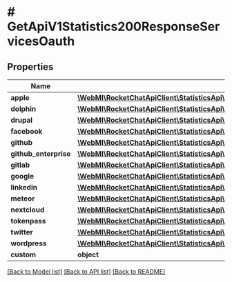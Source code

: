 # # GetApiV1Statistics200ResponseServicesOauth

## Properties

Name | Type | Description | Notes
------------ | ------------- | ------------- | -------------
**apple** | [**\WebMI\RocketChatApiClient\StatisticsApi\Model\GetApiV1StatisticsList200ResponseStatisticsInnerServicesOauthApple**](GetApiV1StatisticsList200ResponseStatisticsInnerServicesOauthApple.md) |  | [optional]
**dolphin** | [**\WebMI\RocketChatApiClient\StatisticsApi\Model\GetApiV1StatisticsList200ResponseStatisticsInnerServicesOauthApple**](GetApiV1StatisticsList200ResponseStatisticsInnerServicesOauthApple.md) |  | [optional]
**drupal** | [**\WebMI\RocketChatApiClient\StatisticsApi\Model\GetApiV1StatisticsList200ResponseStatisticsInnerServicesOauthApple**](GetApiV1StatisticsList200ResponseStatisticsInnerServicesOauthApple.md) |  | [optional]
**facebook** | [**\WebMI\RocketChatApiClient\StatisticsApi\Model\GetApiV1StatisticsList200ResponseStatisticsInnerServicesOauthApple**](GetApiV1StatisticsList200ResponseStatisticsInnerServicesOauthApple.md) |  | [optional]
**github** | [**\WebMI\RocketChatApiClient\StatisticsApi\Model\GetApiV1StatisticsList200ResponseStatisticsInnerServicesOauthApple**](GetApiV1StatisticsList200ResponseStatisticsInnerServicesOauthApple.md) |  | [optional]
**github_enterprise** | [**\WebMI\RocketChatApiClient\StatisticsApi\Model\GetApiV1StatisticsList200ResponseStatisticsInnerServicesOauthApple**](GetApiV1StatisticsList200ResponseStatisticsInnerServicesOauthApple.md) |  | [optional]
**gitlab** | [**\WebMI\RocketChatApiClient\StatisticsApi\Model\GetApiV1StatisticsList200ResponseStatisticsInnerServicesOauthApple**](GetApiV1StatisticsList200ResponseStatisticsInnerServicesOauthApple.md) |  | [optional]
**google** | [**\WebMI\RocketChatApiClient\StatisticsApi\Model\GetApiV1StatisticsList200ResponseStatisticsInnerServicesOauthApple**](GetApiV1StatisticsList200ResponseStatisticsInnerServicesOauthApple.md) |  | [optional]
**linkedin** | [**\WebMI\RocketChatApiClient\StatisticsApi\Model\GetApiV1StatisticsList200ResponseStatisticsInnerServicesOauthApple**](GetApiV1StatisticsList200ResponseStatisticsInnerServicesOauthApple.md) |  | [optional]
**meteor** | [**\WebMI\RocketChatApiClient\StatisticsApi\Model\GetApiV1StatisticsList200ResponseStatisticsInnerServicesOauthApple**](GetApiV1StatisticsList200ResponseStatisticsInnerServicesOauthApple.md) |  | [optional]
**nextcloud** | [**\WebMI\RocketChatApiClient\StatisticsApi\Model\GetApiV1StatisticsList200ResponseStatisticsInnerServicesOauthApple**](GetApiV1StatisticsList200ResponseStatisticsInnerServicesOauthApple.md) |  | [optional]
**tokenpass** | [**\WebMI\RocketChatApiClient\StatisticsApi\Model\GetApiV1StatisticsList200ResponseStatisticsInnerServicesOauthApple**](GetApiV1StatisticsList200ResponseStatisticsInnerServicesOauthApple.md) |  | [optional]
**twitter** | [**\WebMI\RocketChatApiClient\StatisticsApi\Model\GetApiV1StatisticsList200ResponseStatisticsInnerServicesOauthApple**](GetApiV1StatisticsList200ResponseStatisticsInnerServicesOauthApple.md) |  | [optional]
**wordpress** | [**\WebMI\RocketChatApiClient\StatisticsApi\Model\GetApiV1StatisticsList200ResponseStatisticsInnerServicesOauthApple**](GetApiV1StatisticsList200ResponseStatisticsInnerServicesOauthApple.md) |  | [optional]
**custom** | **object** |  | [optional]

[[Back to Model list]](../../README.md#models) [[Back to API list]](../../README.md#endpoints) [[Back to README]](../../README.md)
